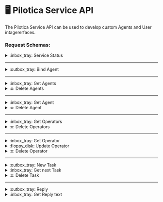 🖥️ Pilotica Service API
====================

The Pilotica Service API can be used to develop custom Agents and User intagererfaces.

### **Request Schemas:**

<details>
    <summary>:inbox_tray: Service Status</summary>
    <blockquote>
    <ul>
    <li><p>method: <code>GET</code></p>
    </li>
    <li><p>path: <code>service/</code></p>
    </li>
    </ul>
    <p>Gets the status of the Service-API</p>
    </blockquote>
</details>

---
<details>
    <summary>:outbox_tray: Bind Agent</summary>
    <blockquote>
    <ul>
    <li><p>method: <code>POST</code></p>
    </li>
    <li><p>path: <code>service/bind</code></p>
    </li>
    </ul>
    <p>Binds a Agent to the Server</p>
    </blockquote>
    <blockquote>
    <p><strong>Request Body (<em>json</em>)</strong></p>
    <pre><code class="language-json">{
    &quot;uuid&quot;: &lt;string&gt;,
    &quot;hostname&quot;: &lt;string&gt;
}</code></pre>
</blockquote>
</details>

---
<details>
    <summary>:inbox_tray: Get Agents</summary>
    <blockquote>
    <ul>
    <li><p>method: <code>GET</code></p>
    </li>
    <li><p>path: <code>service/agents</code></p>
    </li>
    </ul>
    <p>Gets a list of all agents in json format</p>
    </blockquote>
</details>

<details>
    <summary>:x: Delete Agents</summary>
    <blockquote>
    <ul>
    <li><p>method: <code>DELETE</code></p>
    </li>
    <li><p>path: <code>service/agents</code></p>
    </li>
    </ul>
    <p>Deletes all agents</p>
    </blockquote>
    <blockquote>
    <p><strong>Authorization:</strong> <code>API Key</code></p>
    <p><strong>HEADER:</strong></p>
    <ul>
    <li><em>key:</em> <code>key</code></li>
    <li><em>value:</em> <code>&lt;string&gt;</code></li>
    </ul>
    </blockquote>
</details>

---
<details>
    <summary>:inbox_tray: Get Agent</summary>
    <blockquote>
    <ul>
    <li><p>method: <code>GET</code></p>
    </li>
    <li><p>path: <code>service/agent?&lt;params&gt;</code></p>
    </li>
    </ul>
    <p>Gets a Agent by it&#39;s id in json format</p>
    </blockquote>
    <blockquote>
    <p><strong>Authorization:</strong> <code>API Key</code></p>
    <p><strong>HEADER:</strong></p>
    <ul>
    <li><em>key:</em> <code>key</code></li>
    <li><em>value:</em> <code>&lt;string&gt;</code></li>
    </ul>
    </blockquote>
    <blockquote>
    <p><strong>Query Params:</strong></p>
    <ul>
    <li><em>key:</em> <code>id</code></li>
    <li><em>value:</em> <code>&lt;intager&gt;</code></li>
    </ul>
    </blockquote>
</details>

<details>
    <summary>:x: Delete Agent</summary>
    <blockquote>
    <ul>
    <li><p>method: <code>DELETE</code></p>
    </li>
    <li><p>path: <code>service/agent?&lt;params&gt;</code></p>
    </li>
    </ul>
    <p>Deletes the agent with the given id</p>
    </blockquote>
    <blockquote>
    <p><strong>Authorization:</strong> <code>API Key</code></p>
    <p><strong>HEADER:</strong></p>
    <ul>
    <li><em>key:</em> <code>key</code></li>
    <li><em>value:</em> <code>&lt;string&gt;</code></li>
    </ul>
    </blockquote>
    <blockquote>
    <p><strong>Query Params:</strong></p>
    <ul>
    <li><em>key:</em> <code>id</code></li>
    <li><em>value:</em> <code>&lt;intager&gt;</code></li>
    </ul>
    </blockquote>
</details>


---
<details>
    <summary>:inbox_tray: Get Operators</summary>
    <blockquote>
    <ul>
    <li><p>method: <code>GET</code></p>
    </li>
    <li><p>path: <code>service/operators</code></p>
    </li>
    </ul>
    <p>Gets a list of all Operators in json format</p>
    </blockquote>
    <blockquote>
    <p><strong>Authorization:</strong> <code>API Key</code></p>
    <p><strong>HEADER:</strong></p>
    <ul>
    <li><em>key:</em> <code>key</code></li>
    <li><em>value:</em> <code>&lt;string&gt;</code></li>
    </ul>
    </blockquote>
</details>

<details>
    <summary>:x: Delete Operators</summary>
    <blockquote>
    <ul>
    <li><p>method: <code>DELETE</code></p>
    </li>
    <li><p>path: <code>service/operators</code></p>
    </li>
    </ul>
    <p>Deletes all Operators</p>
    </blockquote>
    <blockquote>
    <p><strong>Authorization:</strong> <code>API Key</code></p>
    <p><strong>HEADER:</strong></p>
    <ul>
    <li><em>key:</em> <code>key</code></li>
    <li><em>value:</em> <code>&lt;string&gt;</code></li>
    </ul>
    </blockquote>
</details>

---
<details>
    <summary>:inbox_tray: Get Operator</summary>
    <blockquote>
    <ul>
    <li><p>method: <code>GET</code></p>
    </li>
    <li><p>path: <code>service/operator?&lt;params&gt;</code></p>
    </li>
    </ul>
    <p>Gets a Operator by it&#39;s id in json format</p>
    </blockquote>
    <blockquote>
    <p><strong>Authorization:</strong> <code>API Key</code></p>
    <p><strong>HEADER:</strong></p>
    <ul>
    <li><em>key:</em> <code>key</code></li>
    <li><em>value:</em> <code>&lt;string&gt;</code></li>
    </ul>
    </blockquote>
    <blockquote>
    <p><strong>Query Params:</strong></p>
    <ul>
    <li><em>key:</em> <code>id</code></li>
    <li><em>value:</em> <code>&lt;intager&gt;</code></li>
    </ul>
    </blockquote>
</details>

<details>
    <summary>:floppy_disk: Update Operator</summary>
    <blockquote>
    <ul>
    <li><p>method: <code>PUT</code></p>
    </li>
    <li><p>path: <code>service/operator?&lt;params&gt;</code></p>
    </li>
    </ul>
    <p>Updates the Operator with the given id</p>
    </blockquote>
    <blockquote>
    <p><strong>Authorization:</strong> <code>API Key</code></p>
    <p><strong>HEADER:</strong></p>
    <ul>
    <li><em>key:</em> <code>key</code></li>
    <li><em>value:</em> <code>&lt;string&gt;</code></li>
    </ul>
    </blockquote>
    <blockquote>
    <p><strong>Query Params:</strong></p>
    <ul>
    <li><em>key:</em> <code>id</code></li>
    <li><em>value:</em> <code>&lt;intager&gt;</code></li>
    </ul>
    </blockquote>
    <blockquote>
    <p><strong>Request Body (<em>json</em>)</strong></p>
    <pre><code class="language-json">{
    &quot;id&quot;: &lt;intager&gt;,
    &quot;name&quot;: &lt;string&gt;,
    &quot;pwd_hash&quot;: &lt;string&gt;,
    &quot;role&quot;: &lt;string: &quot;OBSERVER&quot; or &quot;OPERATOR&quot; or &quot;ADMIN&quot;&gt;
}</code></pre>
    </blockquote>
</details>

<details>
    <summary>:x: Delete Operator</summary>
    <blockquote>
    <ul>
    <li><p>method: <code>DELETE</code></p>
    </li>
    <li><p>path: <code>service/operator?&lt;params&gt;</code></p>
    </li>
    </ul>
    <p>Deletes the Operator with the given id</p>
    </blockquote>
    <blockquote>
    <p><strong>Authorization:</strong> <code>API Key</code></p>
    <p><strong>HEADER:</strong></p>
    <ul>
    <li><em>key:</em> <code>key</code></li>
    <li><em>value:</em> <code>&lt;string&gt;</code></li>
    </ul>
    </blockquote>
    <blockquote>
    <p><strong>Query Params:</strong></p>
    <ul>
    <li><em>key:</em> <code>id</code></li>
    <li><em>value:</em> <code>&lt;intager&gt;</code></li>
    </ul>
    </blockquote>
</details>

---
<details>
    <summary>:outbox_tray: New Task</summary>
    <blockquote>
    <ul>
    <li><p>method: <code>POST</code></p>
    </li>
    <li><p>path: <code>service/task</code></p>
    </li>
    </ul>
    <p>Adds a new task to the task queue of the Agent with the given uuid</p>
    </blockquote>
    <blockquote>
    <p><strong>Authorization:</strong> <code>API Key</code></p>
    <p><strong>HEADER:</strong></p>
    <ul>
    <li><em>key:</em> <code>key</code></li>
    <li><em>value:</em> <code>&lt;string&gt;</code></li>
    </ul>
    </blockquote>
    <blockquote>
    <p><strong>Request Body (<em>json</em>)</strong></p>
    <pre><code class="language-json">{
    &quot;uuid&quot;: &lt;string&gt;,
    &quot;task&quot;: {
        &quot;file&quot;: &lt;string&gt;,
        &quot;args&quot;: &lt;list&gt;,
        &quot;verbose&quot;: &lt;boolean&gt;
    }
}</code></pre>
    </blockquote>
</details>

<details>
    <summary>:inbox_tray: Get next Task</summary>
    <blockquote>
    <ul>
    <li><p>method: <code>GET</code></p>
    </li>
    <li><p>path: <code>service/task</code></p>
    </li>
    </ul>
    <p>Gets the next task in the queue of the Agent with the given uuid</p>
    </blockquote>
    <blockquote>
    <p><strong>Request Body (<em>json</em>)</strong></p>
    <pre><code class="language-json">{
    &quot;uuid&quot;: &lt;string&gt;
}</code></pre>
    </blockquote>
</details>

<details>
    <summary>:x: Delete Task</summary>
    <blockquote>
    <ul>
    <li><p>method: <code>DELETE</code></p>
    </li>
    <li><p>path: <code>service/task?&lt;params&gt;</code></p>
    </li>
    </ul>
    <p>Deletes the task with the given id</p>
    </blockquote>
    <blockquote>
    <p><strong>Authorization:</strong> <code>API Key</code></p>
    <p><strong>HEADER:</strong></p>
    <ul>
    <li><em>key:</em> <code>key</code></li>
    <li><em>value:</em> <code>&lt;string&gt;</code></li>
    </ul>
    </blockquote>
    <blockquote>
    <p><strong>Query Params:</strong></p>
    <ul>
    <li><em>key:</em> <code>id</code></li>
    <li><em>value:</em> <code>&lt;intagerager&gt;</code></li>
    </ul>
    </blockquote>
</details>

---
<details>
    <summary>:outbox_tray: Reply</summary>
    <blockquote>
    <ul>
    <li><p>method: <code>POST</code></p>
    </li>
    <li><p>path: <code>service/reply</code></p>
    </li>
    </ul>
    <p>Sets the reply for the task with the given id from the queue of the Agent with the given uuid</p>
    </blockquote>
    <blockquote>
    <p><strong>Request Body (<em>json</em>)</strong></p>
    <pre><code class="language-json">{
    &quot;uuid&quot;: &lt;string&gt;,
    &quot;task_id&quot;: &lt;intager&gt;,
    &quot;content&quot;: &lt;string&gt;
}</code></pre>
    </blockquote>
</details>

<details>
    <summary>:inbox_tray: Get Reply text</summary>
    <blockquote>
    <ul>
    <li><p>method: <code>GET</code></p>
    </li>
    <li><p>path: <code>service/reply?&lt;params&gt;</code></p>
    </li>
    </ul>
    <p>Gets the reply text of the task with the given id</p>
    </blockquote>
    <blockquote>
    <p><strong>Authorization:</strong> <code>API Key</code></p>
    <p><strong>HEADER:</strong></p>
    <ul>
    <li><em>key:</em> <code>key</code></li>
    <li><em>value:</em> <code>&lt;string&gt;</code></li>
    </ul>
    </blockquote>
    <blockquote>
    <p><strong>Query Params:</strong></p>
    <ul>
    <li><em>key:</em> <code>id</code></li>
    <li><em>value:</em> <code>&lt;intager&gt;</code></li>
    </ul>
    </blockquote>
</details>